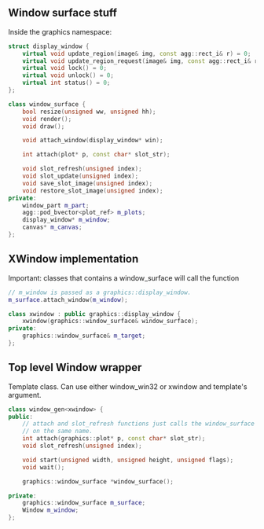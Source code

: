 ## Window surface stuff

Inside the graphics namespace:

```c++
struct display_window {
    virtual void update_region(image& img, const agg::rect_i& r) = 0;
    virtual void update_region_request(image& img, const agg::rect_i& r) = 0;
    virtual void lock() = 0;
    virtual void unlock() = 0;
    virtual int status() = 0;
};

class window_surface {
    bool resize(unsigned ww, unsigned hh);
    void render();
    void draw();

    void attach_window(display_window* win);

    int attach(plot* p, const char* slot_str);

    void slot_refresh(unsigned index);
    void slot_update(unsigned index);
    void save_slot_image(unsigned index);
    void restore_slot_image(unsigned index);
private:
    window_part m_part;
    agg::pod_bvector<plot_ref> m_plots;
    display_window* m_window;
    canvas* m_canvas;
};
```

## XWindow implementation

Important: classes that contains a window_surface will call the function

```c++
// m_window is passed as a graphics::display_window.
m_surface.attach_window(m_window);
```

```c++
class xwindow : public graphics::display_window {
    xwindow(graphics::window_surface& window_surface);
private:
    graphics::window_surface& m_target;
};
```

## Top level Window wrapper

Template class. Can use either window_win32 or xwindow and template's argument.

```c++
class window_gen<xwindow> {
public:
    // attach and slot_refresh functions just calls the window_surface's functions
    // on the same name.
    int attach(graphics::plot* p, const char* slot_str);
    void slot_refresh(unsigned index);

    void start(unsigned width, unsigned height, unsigned flags);
    void wait();

    graphics::window_surface *window_surface();

private:
    graphics::window_surface m_surface;
    Window m_window;
};
```

